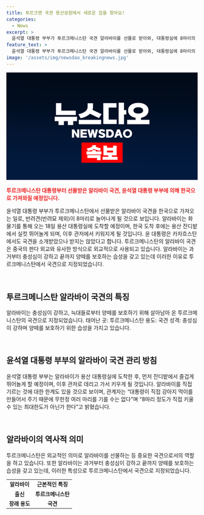 ```yaml
---
title: 투르크멘 국견 용산공원에서 새로운 집을 찾아요!
categories:
  - News
excerpt: >
  윤석열 대통령 부부가 투르크메니스탄 국견 알라바이를 선물로 받아와, 대통령실에 8마리의 반려견(반려묘 제외)이 살게 될 예정이다. 알라바이 한 쌍은 아직 이름이 정해지지 않았으며, 대통령이 직접 강아지를 돌볼 수 있는 최대한도에 도달했다고 전해졌다. 알라바이는 투르크메니스탄의 국견으로, 충성심이 강하고 양떼를 보호하는 습성을 갖고 있다. 이에 대통령실은 알라바이가 한국에 도착하면 용산 잔디밭에서 놀게 한 뒤, 관저에서 키울 예정이라고 밝혔다.
feature_text: >
  윤석열 대통령 부부가 투르크메니스탄 국견 알라바이를 선물로 받아와, 대통령실에 8마리의 반려견(반려묘 제외)이 살게 될 예정이다. 알라바이 한 쌍은 아직 이름이 정해지지 않았으며, 대통령이 직접 강아지를 돌볼 수 있는 최대한도에 도달했다고 전해졌다. 알라바이는 투르크메니스탄의 국견으로, 충성심이 강하고 양떼를 보호하는 습성을 갖고 있다. 이에 대통령실은 알라바이가 한국에 도착하면 용산 잔디밭에서 놀게 한 뒤, 관저에서 키울 예정이라고 밝혔다.
image: '/assets/img/newsdao_breakingnews.jpg'
---
```


<p><img src="/assets/img/newsdao_breakingnews.jpg" alt="implanttips 속보" /></p>

<p data-ke-size="size16"><b><span style="color: #ee2323;">투르크메니스탄 대통령부터 선물받은 알라바이 국견, 윤석열 대통령 부부에 의해 한국으로 가져와질 예정입니다.</span></b></p>

<p>윤석열 대통령 부부가 투르크메니스탄에서 선물받은 알라바이 국견을 한국으로 가져오는 일로, 반려견(반려묘 제외)이 8마리로 늘어나게 될 것으로 보입니다. 알라바이는 화물기를 통해 오는 18일 용산 대통령실에 도착할 예정이며, 한국 도착 후에는 용산 잔디밭에서 실컷 뛰어놀게 되며, 이후 관저에서 키워지게 될 것입니다. 윤 대통령은 카자흐스탄에서도 국견을 소개받았으나 받지는 않았다고 합니다. 투르크메니스탄의 알라바이 국견은 중국의 판다 외교와 유사한 방식으로 외교적으로 사용되고 있습니다. 알라바이는 과거부터 충성심이 강하고 끝까지 양떼를 보호하는 습성을 갖고 있는데 이러한 이유로 투르크메니스탄에서 국견으로 지정되었습니다.</p>

<p data-ke-size="size16">&nbsp;</p>

<h2 data-ke-size="size26">투르크메니스탄 알라바이 국견의 특징</h2>

<p>알라바이는 충성심이 강하고, 늑대들로부터 양떼를 보호하기 위해 살아남아 온 투르크메니스탄의 국견으로 지정되었습니다.
태어난 곳: 투르크메니스탄
용도: 국견
성격: 충성심이 강하며 양떼를 보호하기 위한 습성을 가지고 있습니다.</p>

</p>

<p data-ke-size="size16">&nbsp;</p>

<h2 data-ke-size="size26">윤석열 대통령 부부의 알라바이 국견 관리 방침</h2>
윤석열 대통령 부부는 알라바이가 용산 대통령실에 도착한 후, 먼저 잔디밭에서 즐겁게 뛰어놀게 할 예정이며, 이후 관저로 데리고 가서 키우게 될 것입니다. 
알라바이를 직접 기르는 것에 대한 한계도 있을 것으로 보이며, 관계자는 “대통령이 직접 강아지 먹이를 만들어서 주기 때문에 무한정 여러 마리를 기를 수는 없다”며 “8마리 정도가 직접 키울 수 있는 최대한도가 아닌가 한다”고 밝혔습니다.

<p data-ke-size="size16">&nbsp;</p>

<h2 data-ke-size="size26">알라바이의 역사적 의미</h2>
투르크메니스탄은 외교적인 의미로 알라바이를 선물하는 등 중요한 국견으로서의 역할을 하고 있습니다. 또한 알라바이는 과거부터 충성심이 강하고 끝까지 양떼를 보호하는 습성을 갖고 있는데, 이러한 특성으로 투르크메니스탄에서 국견으로 지정되었습니다.

<table>

<p><tbody>
    <tr>
      <td style="text-align: center; height: 17px;"><b>알라바이</b></td>
      <td style="text-align: center; height: 17px;"><b>근본적인 특징</b></td>
    </tr>
    <tr>
      <td style="text-align: center; height: 17px;"><b>출신</b></td>
      <td style="text-align: center; height: 17px;"><b>투르크메니스탄</b></td>
    </tr>
    <tr>
      <td style="text-align: center; height: 17px;"><b>장래 용도</b></td>
      <td style="text-align: center; height: 17px;"><b>국견</b></td>
    </tr>
  </tbody>
</table></p>

